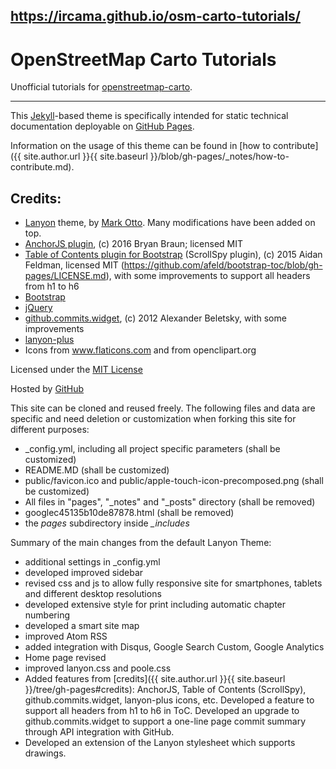 ## https://ircama.github.io/osm-carto-tutorials/

# OpenStreetMap Carto Tutorials

Unofficial tutorials for [openstreetmap-carto](https://github.com/gravitystorm/openstreetmap-carto).

-------------

This [Jekyll](http://jekyllrb.com/)-based theme is specifically intended for static technical documentation deployable on [GitHub Pages](https://pages.github.com/).

Information on the usage of this theme can be found in [how to contribute]({{ site.author.url }}{{ site.baseurl }}/blob/gh-pages/_notes/how-to-contribute.md).

## Credits:

* [Lanyon](http://lanyon.getpoole.com) theme, by [Mark Otto](https://github.com/mdo). Many modifications have been added on top.
* [AnchorJS plugin](https://github.com/bryanbraun/anchorjs), (c) 2016 Bryan Braun; licensed MIT
* [Table of Contents plugin for Bootstrap](https://afeld.github.io/bootstrap-toc/) (ScrollSpy plugin), (c) 2015 Aidan Feldman, licensed MIT (https://github.com/afeld/bootstrap-toc/blob/gh-pages/LICENSE.md), with some improvements to support all headers from h1 to h6
* [Bootstrap](getbootstrap.com)
* [jQuery](https://jquery.com/)
* [github.commits.widget](https://github.com/alexanderbeletsky/github-commits-widget), (c) 2012 Alexander Beletsky, with some improvements
* [lanyon-plus](https://github.com/dyndna/lanyon-plus)
* Icons from www.flaticons.com and from openclipart.org

Licensed under the [MIT License](http://opensource.org/licenses/MIT)

Hosted by [GitHub](https://github.com)

This site can be cloned and reused freely. The following files and data are specific and need deletion or customization when forking this site for different purposes:

- _config.yml, including all project specific parameters (shall be customized)
- README.MD (shall be customized)
- public/favicon.ico and public/apple-touch-icon-precomposed.png (shall be customized)
- All files in "pages", "_notes" and "_posts" directory (shall be removed)
- googlec45135b10de87878.html (shall be removed)
- the *pages* subdirectory inside *_includes*

Summary of the main changes from the default Lanyon Theme:

 * additional settings in _config.yml
 * developed improved sidebar
 * revised css and js to allow fully responsive site for smartphones, tablets and different desktop resolutions
 * developed extensive style for print including automatic chapter numbering
 * developed a smart site map
 * improved Atom RSS
 * added integration with Disqus, Google Search Custom, Google Analytics
 * Home page revised
 * improved lanyon.css and poole.css
 * Added features from [credits]({{ site.author.url }}{{ site.baseurl }}/tree/gh-pages#credits): AnchorJS, Table of Contents (ScrollSpy), github.commits.widget, lanyon-plus icons, etc. Developed a feature to support all headers from h1 to h6 in ToC. Developed an upgrade to github.commits.widget to support a one-line page commit summary through API integration with GitHub.
 * Developed an extension of the Lanyon stylesheet which supports drawings.
 

